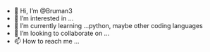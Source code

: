 - 👋 Hi, I’m @Bruman3
- 👀 I’m interested in ...
- 🌱 I’m currently learning ...python, maybe other coding languages
- 💞️ I’m looking to collaborate on ...
- 📫 How to reach me ...

<!---
Bruman3/Bruman3 is a ✨ special ✨ repository because its `README.md` (this file) appears on your GitHub profile.
You can click the Preview link to take a look at your changes.
--->

